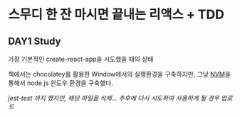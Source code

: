 # 스무디 한 잔 마시면 끝내는 리액스 + TDD

## DAY1 Study

가장 기본적인 create-react-app을 시도했을 때의 상태

책에서는 chocolatey를 활용한 Window에서의 실행환경을 구축하지만, 그냥 [NVM](https://github.com/nvm-sh/nvm)을 통해서 node.js 윈도우 환경을 구축했다.

_jest-test 까지 했지만, 해당 파일을 삭제... 추후에 다시 시도하여 사용하게 될 경우 업로드_
